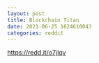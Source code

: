 ```yaml
--- 
layout: post 
title: Blockchain Titan 
date: 2021-06-25 1624610043 
categories: reddit 
--- 
```

https://redd.it/o7jlqv